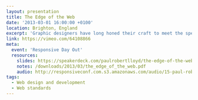 ```yaml
---
layout: presentation
title: The Edge of the Web
date: '2013-03-01 16:00:00 +0100'
location: Brighton, England
excerpt: 'Graphic designers have long honed their craft to meet the specific constraints of television. As web designers begin to understand the true nature of our own medium, isn’t about time we did the same?'
link: https://vimeo.com/64108866
meta:
  event: 'Responsive Day Out'
  resources:
    slides: https://speakerdeck.com/paulrobertlloyd/the-edge-of-the-web
    notes: /downloads/2013/03/the_edge_of_the_web.pdf
    audio: http://responsiveconf.com.s3.amazonaws.com/audio/15-paul-robert-lloyd-responsiveconf.mp3
tags:
  - Web design and development
  - Web standards
---
```


